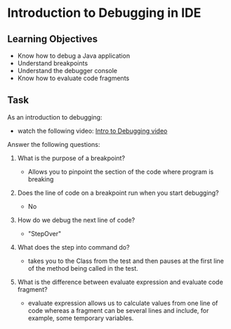 # Introduction to Debugging in IDE

## Learning Objectives
- Know how to debug a Java application
- Understand breakpoints
- Understand the debugger console
- Know how to evaluate code fragments

## Task
As an introduction to debugging:
- watch the following video: [Intro to Debugging video](https://youtu.be/ErVZrVWZrko)


Answer the following questions:
1. What is the purpose of a breakpoint?
    
    - Allows you to pinpoint the section of the code where program is breaking

2. Does the line of code on a breakpoint run when you start debugging?

    - No

3. How do we debug the next line of code?

    - "StepOver"

4. What does the step into command do?

    - takes you to the Class from the test and then pauses at the first line of the method being called in the test.

5. What is the difference between evaluate expression and evaluate code fragment?

    - evaluate expression allows us to calculate values from one line of code whereas a fragment can be several lines and include, for example, some temporary variables.


